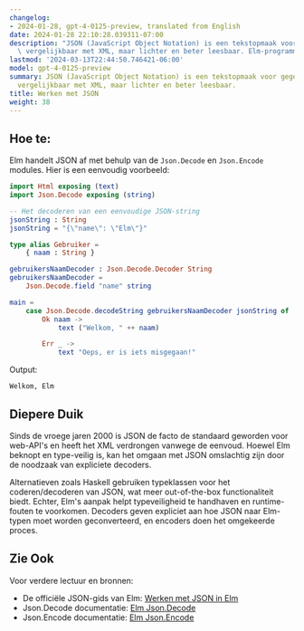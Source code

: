 ```yaml
---
changelog:
- 2024-01-28, gpt-4-0125-preview, translated from English
date: 2024-01-28 22:10:28.039311-07:00
description: "JSON (JavaScript Object Notation) is een tekstopmaak voor gegevensuitwisseling,\
  \ vergelijkbaar met XML, maar lichter en beter leesbaar. Elm-programmeurs\u2026"
lastmod: '2024-03-13T22:44:50.746421-06:00'
model: gpt-4-0125-preview
summary: JSON (JavaScript Object Notation) is een tekstopmaak voor gegevensuitwisseling,
  vergelijkbaar met XML, maar lichter en beter leesbaar.
title: Werken met JSON
weight: 38
---
```


## Hoe te:
Elm handelt JSON af met behulp van de `Json.Decode` en `Json.Encode` modules. Hier is een eenvoudig voorbeeld:

```Elm
import Html exposing (text)
import Json.Decode exposing (string)

-- Het decoderen van een eenvoudige JSON-string
jsonString : String
jsonString = "{\"name\": \"Elm\"}"

type alias Gebruiker =
    { naam : String }

gebruikersNaamDecoder : Json.Decode.Decoder String
gebruikersNaamDecoder =
    Json.Decode.field "name" string

main =
    case Json.Decode.decodeString gebruikersNaamDecoder jsonString of
        Ok naam ->
            text ("Welkom, " ++ naam)

        Err _ ->
            text "Oeps, er is iets misgegaan!"
```
Output: 
```
Welkom, Elm
```

## Diepere Duik
Sinds de vroege jaren 2000 is JSON de facto de standaard geworden voor web-API's en heeft het XML verdrongen vanwege de eenvoud. Hoewel Elm beknopt en type-veilig is, kan het omgaan met JSON omslachtig zijn door de noodzaak van expliciete decoders.

Alternatieven zoals Haskell gebruiken typeklassen voor het coderen/decoderen van JSON, wat meer out-of-the-box functionaliteit biedt. Echter, Elm's aanpak helpt typeveiligheid te handhaven en runtime-fouten te voorkomen. Decoders geven expliciet aan hoe JSON naar Elm-typen moet worden geconverteerd, en encoders doen het omgekeerde proces.

## Zie Ook
Voor verdere lectuur en bronnen:

- De officiële JSON-gids van Elm: [Werken met JSON in Elm](https://guide.elm-lang.org/effects/json.html)
- Json.Decode documentatie: [Elm Json.Decode](https://package.elm-lang.org/packages/elm/json/latest/Json-Decode)
- Json.Encode documentatie: [Elm Json.Encode](https://package.elm-lang.org/packages/elm/json/latest/Json-Encode)
